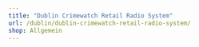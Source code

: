 ```yaml
---
title: "Dublin Crimewatch Retail Radio System"
url: /dublin/dublin-crimewatch-retail-radio-system/
shop: Allgemein
---
```

